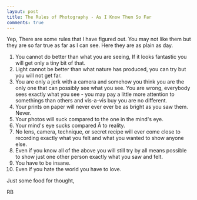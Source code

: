 ```yaml
---
layout: post
title: The Rules of Photography - As I Know Them So Far
comments: true
---
```

Yep, There are some rules that I have figured out. You may not like them but they are so far true as far as I can see. Here they are as plain as day.
<ol>
	<li>You cannot do better than what you are seeing, If it looks fantastic you will get only a tiny bit of that.</li>
	<li>Light cannot be better than what nature has produced, you can try but you will not get far.</li>
	<li>You are only a jerk with a camera and somehow you think you are the only one that can possibly see what you see. You are wrong, everybody sees exactly what you see - you may pay a little more attention to somethings than others and vis-a-vis buy you are no different.</li>
	<li>Your prints on paper will never ever ever be as bright as you saw them. Never.</li>
	<li>Your photos will suck compared to the one in the mind's eye.</li>
	<li>Your mind's eye sucks compared Â to reality.</li>
	<li>No lens, camera, technique, or secret recipe will ever come close to recording exactly what you felt and what you wanted to show anyone else.</li>
	<li>Even if you know all of the above you will still try by all means possible to show just one other person exactly what you saw and felt.</li>
	<li>You have to be insane.</li>
	<li>Even if you hate the world you have to love.</li>
</ol>
Just some food for thought,

RB